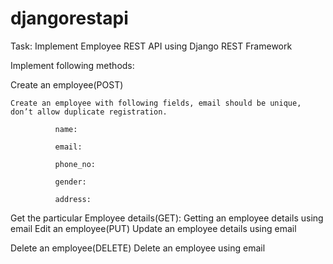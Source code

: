 # djangorestapi


Task:
Implement Employee REST API using Django REST Framework


Implement following methods:

Create an employee(POST)

	Create an employee with following fields, email should be unique, don’t allow duplicate registration.

              name:

              email:

              phone_no:

              gender:

              address:

Get the particular Employee details(GET):
            Getting an employee details using email
Edit an employee(PUT)
   Update an employee details using email

Delete an employee(DELETE)
 	Delete an employee using email
